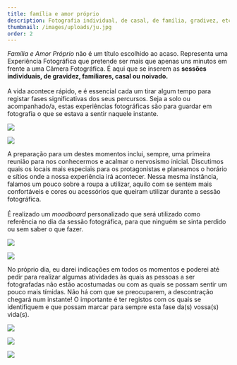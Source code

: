 ```yaml
---
title: família e amor próprio
description: Fotografia individual, de casal, de família, gradivez, etc.
thumbnail: /images/uploads/ju.jpg
order: 2
---
```


<section class="section-top-aligned">

*Família e Amor Próprio* não é um título escolhido ao acaso. Representa uma Experiência Fotográfica que pretende ser mais que apenas uns minutos em frente a uma Câmera Fotográfica. É aqui que se inserem as **sessões individuais, de gravidez, familiares, casal ou noivado.**\
\
A vida acontece rápido, e é essencial cada um tirar algum tempo para registar fases significativas dos seus percursos. Seja a solo ou acompanhado/a, estas experiências fotográficas são para guardar em fotografia o que se estava a sentir naquele instante.
</section>

![](/images/uploads/amargarida_calheiros-40.jpg)

![](/images/uploads/img_9928.jpg)


<section class="section-bottom-aligned">

A preparação para um destes momentos inclui, sempre, uma primeira reunião para nos conhecermos e acalmar o nervosismo inicial. Discutimos quais os locais mais especiais para os protagonistas e planeamos o horário e sítios onde a nossa experiência irá acontecer. Nessa mesma instância, falamos um pouco sobre a roupa a utilizar, aquilo com se sentem mais confortáveis e cores ou acessórios que queiram utilizar durante a sessão fotográfica.\
\
É realizado um *moodboard* personalizado que será utilizado como referência no dia da sessão fotográfica, para que ninguém se sinta perdido ou sem saber o que fazer.
</section>

![](/images/uploads/sara-novembro-2023_57.jpg)

![](/images/uploads/filipa-e-hélder-sessão-de-gravidez-93.jpg)


<section class="section-center-aligned">





No próprio dia, eu darei indicações em todos os momentos e poderei até pedir para realizar algumas atividades às quais as pessoas a ser fotografadas não estão acostumadas ou com as quais se possam sentir um pouco mais tímidas. Não há com que se preocuparem, a descontração chegará num instante! O importante é ter registos com os quais se identifiquem e que possam marcar para sempre esta fase da(s) vossa(s) vida(s).


</section>

![](/images/uploads/ju_5.jpg)

![](/images/uploads/filipa-gravidez-em-casa-52.jpg)

![](/images/uploads/solo.jpg)
